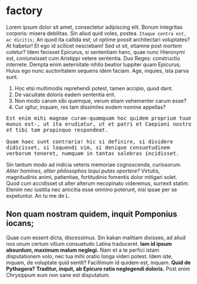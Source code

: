 # factory

<p>Lorem ipsum dolor sit amet, consectetur adipiscing elit. Bonum integritas corporis: misera debilitas. Sin aliud quid voles, postea. <code>Itaque contra est, ac dicitis;</code> An quod ita callida est, ut optime possit architectari voluptates? At habetur! Et ego id scilicet nesciebam! Sed ut sit, etiamne post mortem coletur? Idem fecisset Epicurus, si sententiam hanc, quae nunc Hieronymi est, coniunxisset cum Aristippi vetere sententia. Duo Reges: constructio interrete. Dempta enim aeternitate nihilo beatior Iuppiter quam Epicurus; Huius ego nunc auctoritatem sequens idem faciam. Age, inquies, ista parva sunt. </p>

<ol>
	<li>Hoc etsi multimodis reprehendi potest, tamen accipio, quod dant.</li>
	<li>De vacuitate doloris eadem sententia erit.</li>
	<li>Non modo carum sibi quemque, verum etiam vehementer carum esse?</li>
	<li>Cur igitur, inquam, res tam dissimiles eodem nomine appellas?</li>
</ol>


<pre>Est enim mihi magnae curae-quamquam hoc quidem proprium tuum
munus est-, ut ita erudiatur, ut et patri et Caepioni nostro
et tibi tam propinquo respondeat.

Quam haec sunt contraria! hic si definire, si dividere
didicisset, si loquendi vim, si denique consuetudinem
verborum teneret, numquam in tantas salebras incidisset.
</pre>


<p>Sin tantum modo ad indicia veteris memoriae cognoscenda, curiosorum. <i>Aliter homines, aliter philosophos loqui putas oportere?</i> Virtutis, magnitudinis animi, patientiae, fortitudinis fomentis dolor mitigari solet. Quod cum accidisset ut alter alterum necopinato videremus, surrexit statim. Etenim nec iustitia nec amicitia esse omnino poterunt, nisi ipsae per se expetuntur. An tu me de L. </p>

<h2>Non quam nostram quidem, inquit Pomponius iocans;</h2>

<p>Quae cum essent dicta, discessimus. Sin kakan malitiam dixisses, ad aliud nos unum certum vitium consuetudo Latina traduceret. <b>Iam id ipsum absurdum, maximum malum neglegi.</b> Nam et a te perfici istam disputationem volo, nec tua mihi oratio longa videri potest. Idem iste, inquam, de voluptate quid sentit? Facillimum id quidem est, inquam. <b>Quid de Pythagora?</b> <b>Traditur, inquit, ab Epicuro ratio neglegendi doloris.</b> Post enim Chrysippum eum non sane est disputatum. </p>

